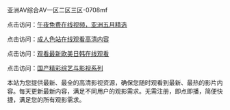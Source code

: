 亚洲AV综合AV一区二区三区-0708mf

点击访问：<a href="https://heiliaowt0d7p.pages.dev">午夜免费在线视频，亚洲五月精选</a>

点击访问：<a href="https://heiliaoga6s9v.pages.dev">成人色站在线观看高清内容</a>

点击访问：<a href="https://heiliaoow5kzm.pages.dev">观看最新欧美日韩在线观看</a>

点击访问：<a href="https://heiliao2dmwwy.pages.dev">国产精彩综艺与影视系列</a>

本站为您提供最新、最全的高清影视资源，确保您随时观看到最新、最热的影片内容。每天更新最新内容，满足不同用户的观影需求。无需注册，即点即播，简便快捷，满足您的所有观影需求。

<span style="display:none;">[Canonical link](https://github.com/fg20250708/fg12 ）</span>
